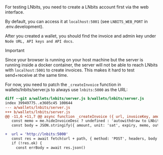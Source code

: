 For testing LNbits, you need to create a LNbits account first via the web interface.

By default, you can access it at `localhost:5001` (see `LNBITS_WEB_PORT` in .env.development).

After you created a wallet, you should find the invoice and admin key under `Node URL, API keys and API docs`.

> [!IMPORTANT]
>
> Since your browser is running on your host machine but the server is running inside a docker container, the server will not be able to reach LNbits with `localhost:5001` to create invoices. This makes it hard to test send+receive at the same time.
>
> For now, you need to patch the `_createInvoice` function in wallets/lnbits/server.js to always use `lnbits:5000` as the URL:
>
> ```diff
> diff --git a/wallets/lnbits/server.js b/wallets/lnbits/server.js
> index 39949775..e3605c45 100644
> --- a/wallets/lnbits/server.js
> +++ b/wallets/lnbits/server.js
> @@ -11,6 +11,7 @@ async function _createInvoice ({ url, invoiceKey, amount, expiry }, { me }) {
>    const memo = me.hideInvoiceDesc ? undefined : 'autowithdraw to LNbits from SN'
>    const body = JSON.stringify({ amount, unit: 'sat', expiry, memo, out: false })
>
> +  url = 'http://lnbits:5000'
>    const res = await fetch(url + path, { method: 'POST', headers, body })
>    if (!res.ok) {
>      const errBody = await res.json()
> ```
>
